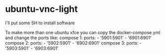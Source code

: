 # ubuntu-vnc-light
I'll put some SH to install software

To make more than one ubuntu xfce you can copy the docker-compose.yml and change the ports like:
compose 1:
    ports:
      - '5901:5901'
      - '6901:6901'
compose 2:
    ports:
      - '5902:5901'
      - '6902:6901'
compose 3:
    ports:
      - '5903:5901'
      - '6903:6901'
